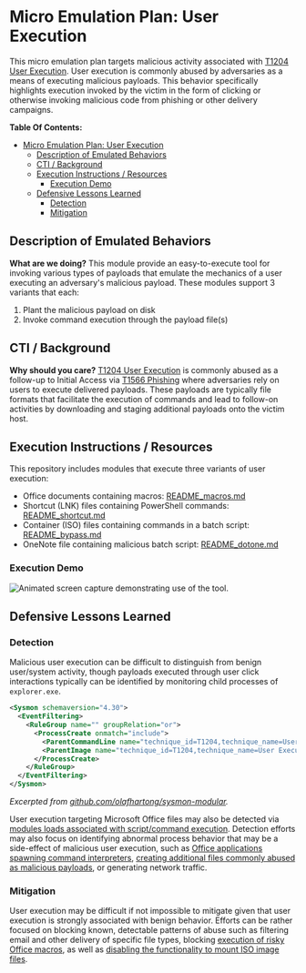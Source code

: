 # Micro Emulation Plan: User Execution

This micro emulation plan targets malicious activity associated with [T1204 User
Execution](https://attack.mitre.org/techniques/T1204). User execution is
commonly abused by adversaries as a means of executing malicious payloads. This
behavior specifically highlights execution invoked by the victim in the form of
clicking or otherwise invoking malicious code from phishing or other delivery
campaigns.

**Table Of Contents:**

- [Micro Emulation Plan: User Execution](#micro-emulation-plan-user-execution)
  - [Description of Emulated Behaviors](#description-of-emulated-behaviors)
  - [CTI / Background](#cti--background)
  - [Execution Instructions / Resources](#execution-instructions--resources)
    - [Execution Demo](#execution-demo)
  - [Defensive Lessons Learned](#defensive-lessons-learned)
    - [Detection](#detection)
    - [Mitigation](#mitigation)

## Description of Emulated Behaviors

**What are we doing?** This module provide an easy-to-execute tool for invoking
various types of payloads that emulate the mechanics of a user executing an
adversary's malicious payload. These modules support 3 variants that each:

1. Plant the malicious payload on disk
2. Invoke command execution through the payload file(s)

## CTI / Background

**Why should you care?** [T1204 User
Execution](https://attack.mitre.org/techniques/T1204) is commonly abused as a
follow-up to Initial Access via [T1566
Phishing](https://attack.mitre.org/techniques/T1566) where adversaries rely on
users to execute delivered payloads. These payloads are typically file formats
that facilitate the execution of commands and lead to follow-on activities by
downloading and staging additional payloads onto the victim host.

## Execution Instructions / Resources

This repository includes modules that execute three variants of user execution:

* Office documents containing macros: [README_macros.md](macros/README.md)
* Shortcut (LNK) files containing PowerShell commands:
  [README_shortcut.md](shortcut/README.md)
* Container (ISO) files containing commands in a batch script:
  [README_bypass.md](iso-bypass/README.md)
* OneNote file containing malicious batch script: [README_dotone.md](dot_one/README.md)

### Execution Demo

![Animated screen capture demonstrating use of the tool.](docs/iso.gif)

## Defensive Lessons Learned

### Detection

Malicious user execution can be difficult to distinguish from benign user/system
activity, though payloads executed through user click interactions typically can
be identified by monitoring child processes of `explorer.exe`.

```xml
<Sysmon schemaversion="4.30">
  <EventFiltering>
    <RuleGroup name="" groupRelation="or">
      <ProcessCreate onmatch="include">
        <ParentCommandLine name="technique_id=T1204,technique_name=User Execution" condition="is">C:\Windows\explorer.exe</ParentCommandLine>
        <ParentImage name="technique_id=T1204,technique_name=User Execution" condition="is">C:\Windows\explorer.exe</ParentImage>
      </ProcessCreate>
    </RuleGroup>
  </EventFiltering>
</Sysmon>
```
*Excerpted from
[github.com/olafhartong/sysmon-modular](https://github.com/olafhartong/sysmon-modular/blob/14f9b5a9ca8580d4a6b0b4ca0ea100e8fdc6fdda/1_process_creation/include_explorer.xml).*

User execution targeting Microsoft Office files may also be detected via
[modules loads associated with script/command
execution](https://github.com/SigmaHQ/sigma/blob/7fb8272f948cc0b528fe7bd36df36449f74b2266/rules/windows/image_load/image_load_susp_winword_vbadll_load.yml).
Detection efforts may also focus on identifying abnormal process behavior that
may be a side-effect of malicious user execution, such as [Office applications
spawning command
interpreters](https://github.com/SigmaHQ/sigma/blob/becf3baeb4f6313bf267f7e8d6e9808fc0fc059c/rules/windows/process_creation/proc_creation_win_office_shell.yml),
[creating additional files commonly abused as malicious
payloads](https://github.com/SigmaHQ/sigma/blob/82a875385a97c4bb7464750fca885b9257fff35a/rules-unsupported/file_event_executable_and_script_creation_by_office_using_file_ext.yml),
or generating network traffic.

### Mitigation

User execution may be difficult if not impossible to mitigate given that user
execution is strongly associated with benign behavior. Efforts can be rather
focused on blocking known, detectable patterns of abuse such as filtering email
and other delivery of specific file types, blocking [execution of risky Office
macros](https://techcommunity.microsoft.com/t5/microsoft-365-blog/helping-users-stay-safe-blocking-internet-macros-by-default-in/ba-p/3071805),
as well as [disabling the functionality to mount ISO image
files](https://docs.microsoft.com/answers/questions/414032/removing-mount-iso-image-functionality-by-gpo.html).
